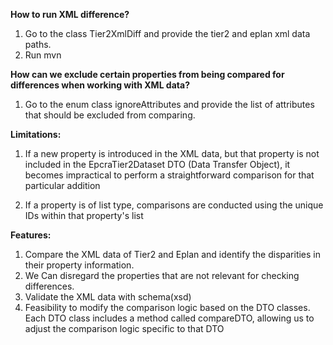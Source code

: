 **How to run XML difference?**
1. Go to the class Tier2XmlDiff and provide the tier2 and eplan xml data paths.
2. Run mvn

**How can we exclude certain properties from being compared for differences when working with XML data?**
1. Go to the enum class ignoreAttributes and provide the list of attributes that should be excluded from comparing.

**Limitations:**
1. If a new property is introduced in the XML data, but that property is not included in the EpcraTier2Dataset DTO
 (Data Transfer Object), it becomes impractical to perform a straightforward comparison for that particular addition

2. If a property is of list type, comparisons are conducted using the unique IDs within that property's list

**Features:**
1. Compare the XML data of Tier2 and Eplan and identify the disparities in their property information.
2. We Can disregard the properties that are not relevant for checking differences.
3. Validate the XML data with schema(xsd)
4. Feasibility to modify the comparison logic based on the DTO classes. Each DTO class includes a method called 
   compareDTO, allowing us to adjust the comparison logic specific to that DTO
